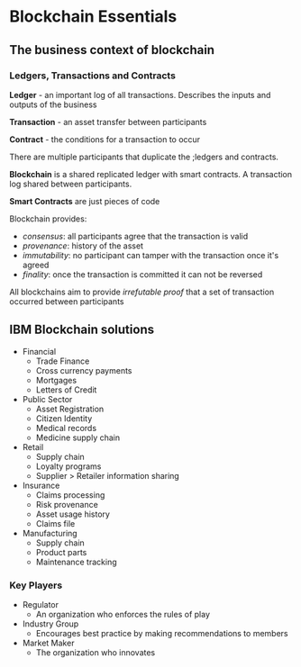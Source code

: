 # Blockchain Essentials

## The business context of blockchain

### Ledgers, Transactions and Contracts

**Ledger** - an important log of all transactions. Describes the inputs and outputs of the business

**Transaction** - an asset transfer between participants

**Contract** - the conditions for a transaction to occur

There are multiple participants that duplicate the ;ledgers and contracts.

**Blockchain** is a shared replicated ledger with smart contracts. A transaction log shared between participants. 

**Smart Contracts** are just pieces of code

Blockchain provides:
- *consensus*: all participants agree that the transaction is valid
- *provenance*: history of the asset
- *immutability*: no participant can tamper with the transaction once it's agreed
- *finality*: once the transaction is committed it can not be reversed

All blockchains aim to provide *irrefutable proof* that a set of transaction occurred between participants

## IBM Blockchain solutions

- Financial
  - Trade Finance
  - Cross currency payments
  - Mortgages
  - Letters of Credit
- Public Sector
  - Asset Registration
  - Citizen Identity
  - Medical records
  - Medicine supply chain
- Retail
  - Supply chain
  - Loyalty programs
  - Supplier > Retailer information sharing
- Insurance
  - Claims processing
  - Risk provenance
  - Asset usage history
  - Claims file
- Manufacturing
  - Supply chain
  - Product parts
  - Maintenance tracking

### Key Players

- Regulator
  - An organization who enforces the rules of play
- Industry Group
  - Encourages best practice by making recommendations to members
- Market Maker
  - The organization who innovates